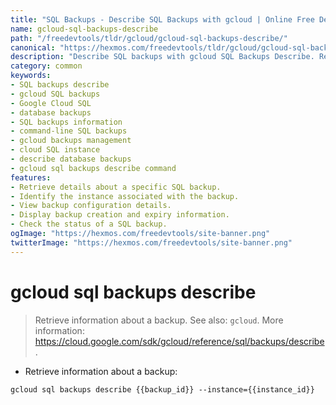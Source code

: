 ```yaml
---
title: "SQL Backups - Describe SQL Backups with gcloud | Online Free DevTools by Hexmos"
name: gcloud-sql-backups-describe
path: "/freedevtools/tldr/gcloud/gcloud-sql-backups-describe/"
canonical: "https://hexmos.com/freedevtools/tldr/gcloud/gcloud-sql-backups-describe/"
description: "Describe SQL backups with gcloud SQL Backups Describe. Retrieve information about existing backups and manage your database instances. Free online tool, no registration required."
category: common
keywords:
- SQL backups describe
- gcloud SQL backups
- Google Cloud SQL
- database backups
- SQL backups information
- command-line SQL backups
- gcloud backups management
- cloud SQL instance
- describe database backups
- gcloud sql backups describe command
features:
- Retrieve details about a specific SQL backup.
- Identify the instance associated with the backup.
- View backup configuration details.
- Display backup creation and expiry information.
- Check the status of a SQL backup.
ogImage: "https://hexmos.com/freedevtools/site-banner.png"
twitterImage: "https://hexmos.com/freedevtools/site-banner.png"
---
```


# gcloud sql backups describe

> Retrieve information about a backup.
> See also: `gcloud`.
> More information: <https://cloud.google.com/sdk/gcloud/reference/sql/backups/describe>.

- Retrieve information about a backup:

`gcloud sql backups describe {{backup_id}} --instance={{instance_id}}`
